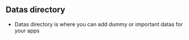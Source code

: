 ## Datas directory  
- Datas directory is where you can add dummy or important datas for your apps  